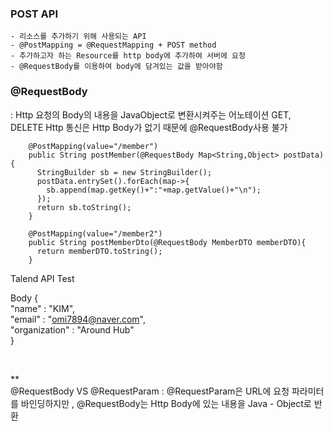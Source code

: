 ### POST API
	- 리소스를 추가하기 위해 사용되는 API
	- @PostMapping = @RequestMapping + POST method
	- 추가하고자 하는 Resource를 http body에 추가하여 서버에 요청
	- @RequestBody를 이용하여 body에 담겨있는 값을 받아야함

### @RequestBody
: Http 요청의 Body의 내용을 JavaObject로 변환시켜주는 어노테이션
GET, DELETE Http 통신은 Http Body가 없기 때문에 @RequestBody사용 불가
	
```	
	@PostMapping(value="/member")
	public String postMember(@RequestBody Map<String,Object> postData){
	  StringBuilder sb = new StringBuilder();
	  postData.entrySet().forEach(map->{
	    sb.append(map.getKey()+":"+map.getValue()+"\n");
	  });
	  return sb.toString();
	}
	
	@PostMapping(value="/member2")
	public String postMemberDto(@RequestBody MemberDTO memberDTO){
	  return memberDTO.toString();
	}
```	
Talend API Test

Body
{  
    "name" : "KIM",  
    "email" : "omi7894@naver.com",  
    "organization" : "Around Hub"  
}  

</br>

**  
@RequestBody VS @RequestParam
 : @RequestParam은 URL에 요청 파라미터를 바인딩하지만 , 
  @RequestBody는 Http Body에 있는 내용을 Java - Object로 반환
